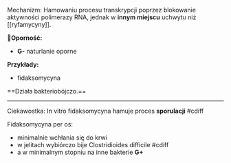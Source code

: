 Mechanizm:
 Hamowaniu procesu transkrypcji poprzez blokowanie aktywności polimerazy RNA, jednak w **innym miejscu** uchwytu niż [[ryfamycyny]].

🚨**Oporność:** 
- **G-** naturlanie oporne

**Przykłady:**
- fidaksomycyna

==Działa bakteriobójczo.==

---

Ciekawostka:
 In vitro fidaksomycyna hamuje proces **sporulacji** #cdiff

Fidaksomycyna per os: 
- minimalnie wchłania się do krwi
- w jelitach wybiórczo bije Clostridioides difficile #cdiff 
- a w minimalnym stopniu na inne bakterie **G+**